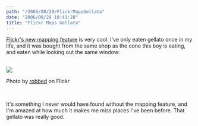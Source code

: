 ```yaml
---
path: "/2006/08/29/FlickrMapsGellato" 
date: "2006/08/29 10:41:28" 
title: "Flickr Maps Gellato" 
---
```

<p><a href="http://blog.flickr.com/flickrblog/2006/08/great_shot_wher.html">Flickr's new mapping feature</a> is very cool. I've only eaten gellato once in my life, and it was bought from the same shop as the cone this boy is eating, and eaten while looking out the same window:</p><br><img src="http://static.flickr.com/1/319539_3c21ddc76d.jpg" /><br><p class="caption">Photo by <a href="http://flickr.com/photos/gensyn/319539/">robbed</a> on Flickr</p><br><p>It's something I never would have found without the mapping feature, and I'm amazed at how much it makes me miss places I've been before. That gellato was really good.</p>